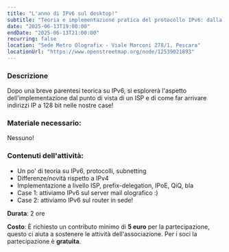 ```yaml
---
title: "L'anno di IPv6 sul desktop!"
subtitle: "Teoria e implementazione pratica del protocollo IPv6: dalla rete ISP alle applicazioni domestiche. Con Francesco 'sugo' Politi"
date: "2025-06-13T19:00:00"
endDate: "2025-06-13T21:00:00"
recurring: false
location: "Sede Metro Olografix - Viale Marconi 278/1, Pescara"
locationUrl: "https://www.openstreetmap.org/node/12539021893"
---
```


### **Descrizione**  
Dopo una breve parentesi teorica su IPv6, si esplorerà l'aspetto dell'implementazione dal punto di vista di un ISP e di come far arrivare indirizzi IP a 128 bit nelle nostre case!

### **Materiale necessario**:
Nessuno!

### **Contenuti dell'attività**:
- Un po' di teoria su IPv6, protocolli, subnetting
- Differenze/novità rispetto a IPv4
- Implementazione a livello ISP, prefix-delegation, IPoE, QiQ, bla
- Case 1: attiviamo IPv6 sul server mail olografico :)
- Case 2: attiviamo IPv6 sul router in sede!

**Durata**: 2 ore

**Costo**: È richiesto un contributo minimo di **5 euro** per la partecipazione, questo ci aiuta a sostenere le attività dell'associazione. Per i soci la partecipazione è **gratuita**.
